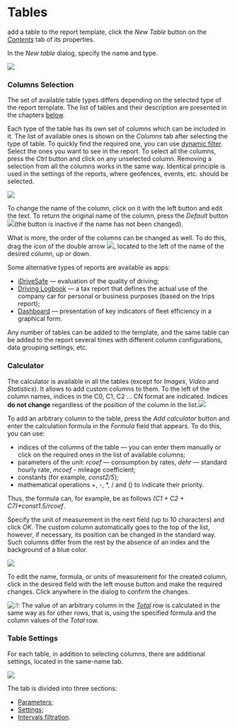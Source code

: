 # Tables

 add a table to the report template, click the _New Table_ button on the [_Contents_](https://docs.wialon.com/en/hosting/user/reports/templ/contents/contents) tab of its properties.

In the _New table_ dialog, specify the name and type.

![](https://docs.wialon.com/en/hosting/_media/reports/report_tables.png)

### Columns Selection <a id="columns_selection"></a>

The set of available table types differs depending on the selected type of the report template. The list of tables and their description are presented in the chapters [below](https://docs.wialon.com/en/hosting/user/reports/tables/tables).

Each type of the table has its own set of columns which can be included in it. The list of available ones is shown on the _Columns_ tab after selecting the type of table. To quickly find the required one, you can use [dynamic filter](https://docs.wialon.com/en/hosting/user/gui/masks#dynamic_search). Select the ones you want to see in the report. To select all the columns, press the _Ctrl_ button and click on any unselected column. Removing a selection from all the columns works in the same way. Identical principle is used in the settings of the reports, where geofences, events, etc. should be selected.

![](https://docs.wialon.com/en/hosting/_media/reports/report_tables1.png)

To change the name of the column, click on it with the left button and edit the text. To return the original name of the column, press the _Default_ button ![](https://docs.wialon.com/en/hosting/_media/icons/rename.png)\(the button is inactive if the name has not been changed\).

What is more, the order of the columns can be changed as well. To do this, drag the icon of the double arrow ![](https://docs.wialon.com/en/hosting/_media/icons/drag.png), located to the left of the name of the desired column, up or down.

Some alternative types of reports are available as apps:

* [iDriveSafe](http://apps.wialon.com/?lang=ru/#idrivesafe) — evaluation of the quality of driving;
* [Driving Logbook](http://apps.wialon.com/?lang=ru/#drivinglogbook) — a tax report that defines the actual use of the company car for personal or business purposes \(based on the trips report\);
* [Dashboard](http://apps.wialon.com/?lang=ru/#dashboard) — presentation of key indicators of fleet efficiency in a graphical form.

Any number of tables can be added to the template, and the same table can be added to the report several times with different column configurations, data grouping settings, etc.

### Calculator <a id="calculator"></a>

The calculator is available in all the tables \(except for _Images_, _Video_ and _Statistics_\). It allows to add custom columns to them. To the left of the column names, indices in the C0, C1, C2 … CN format are indicated. Indices **do not change** regardless of the position of the column in the list.![](https://docs.wialon.com/en/hosting/_media/reports/reports_calculator.png)

To add an arbitrary column to the table, press the _Add calculator_ button and enter the calculation formula in the _Formula_ field that appears. To do this, you can use:

* indices of the columns of the table — you can enter them manually or click on the required ones in the list of available columns;
* parameters of the unit: _rcoef_ — consumption by rates, _dehr_ — standard hourly rate, _mcoef_ - mileage coefficient;
* constants \(for example, _const2/5_\);
* mathematical operations +, -, \*, / and \(\) to indicate their priority.

Thus, the formula can, for example, be as follows _\(C1 + C2 + C7\)\*const1.5/rcoef_.

Specify the unit of measurement in the next field \(up to 10 characters\) and click _OK_. The custom column automatically goes to the top of the list, however, if necessary, its position can be changed in the standard way. Such columns differ from the rest by the absence of an index and the background of a blue color.

![](https://docs.wialon.com/en/hosting/_media/reports/reports_calculator1.png)

To edit the name, formula, or units of measurement for the created column, click in the desired field with the left mouse button and make the required changes. Click anywhere in the dialog to confirm the changes.

![:!:](https://docs.wialon.com/en/hosting/lib/images/smileys/icon_exclaim.gif) The value of an arbitrary column in the [_Total_](https://docs.wialon.com/en/hosting/user/reports/templ/contents/tables/settings#total) row is calculated in the same way as for other rows, that is, using the specified formula and the column values of the _Total_ row.

### Table Settings <a id="table_settings"></a>

For each table, in addition to selecting columns, there are additional settings, located in the same-name tab.

![](https://docs.wialon.com/en/hosting/_media/reports/report_settings.png)

The tab is divided into three sections:

* [Parameters](https://docs.wialon.com/en/hosting/user/reports/templ/contents/tables/parameters);
* [Settings](https://docs.wialon.com/en/hosting/user/reports/templ/contents/tables/settings);
* [Intervals filtration](https://docs.wialon.com/en/hosting/user/reports/templ/contents/tables/filtration).

